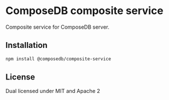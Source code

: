 # ComposeDB composite service

Composite service for ComposeDB server.

## Installation

```sh
npm install @composedb/composite-service
```

## License

Dual licensed under MIT and Apache 2
